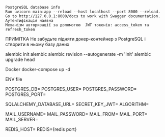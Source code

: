
    PostgreSQL database info
    Run uvicorn main:app --reload --host localhost --port 8000 --reload.
    Go to http://127.0.0.1:8000/docs to work with Swagger documentation.
    Аутентифікація наявна 
    Механізм авторизації за допомогою  JWT токенів: access_token та refresh_token

ПРИМІТКА Не забудьте підняти докер-контейнер з PostgreSQL і створити в ньому базу даних



alembic init alembic alembic revision --autogenerate -m 'Init' alembic upgrade head

Docker docker-compose up -d




ENV file

POSTGRES_DB=
POSTGRES_USER=
POSTGRES_PASSWORD=
POSTGRES_PORT=

SQLALCHEMY_DATABASE_URL=
SECRET_KEY_JWT=
ALGORITHM=

MAIL_USERNAME=
MAIL_PASSWORD=
MAIL_FROM=
MAIL_PORT=
MAIL_SERVER=

REDIS_HOST=
REDIS={redis port}
